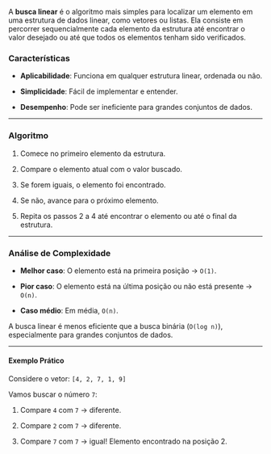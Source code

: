A **busca linear** é o algoritmo mais simples para localizar um elemento em uma estrutura de dados linear, como vetores ou listas. Ela consiste em percorrer sequencialmente cada elemento da estrutura até encontrar o valor desejado ou até que todos os elementos tenham sido verificados.​

### Características

- **Aplicabilidade**: Funciona em qualquer estrutura linear, ordenada ou não.
    
- **Simplicidade**: Fácil de implementar e entender.
    
- **Desempenho**: Pode ser ineficiente para grandes conjuntos de dados.​
    

---

### Algoritmo

1. Comece no primeiro elemento da estrutura.
    
2. Compare o elemento atual com o valor buscado.
    
3. Se forem iguais, o elemento foi encontrado.
    
4. Se não, avance para o próximo elemento.
    
5. Repita os passos 2 a 4 até encontrar o elemento ou até o final da estrutura.​
    

---
### Análise de Complexidade

- **Melhor caso**: O elemento está na primeira posição → `O(1)`.
    
- **Pior caso**: O elemento está na última posição ou não está presente → `O(n)`.
    
- **Caso médio**: Em média, `O(n)`.​
    

A busca linear é menos eficiente que a busca binária (`O(log n)`), especialmente para grandes conjuntos de dados.

---
#### Exemplo Prático

Considere o vetor: `[4, 2, 7, 1, 9]`​

Vamos buscar o número `7`:​

1. Compare `4` com `7` → diferente.
    
2. Compare `2` com `7` → diferente.
    
3. Compare `7` com `7` → igual! Elemento encontrado na posição 2.